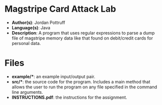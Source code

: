 # Magstripe Card Attack Lab
* **Author(s)**: Jordan Pottruff
* **Language(s)**: Java
* **Description**: A program that uses regular expressions to parse a dump file of magstripe memory data like that found on debit/credit cards for personal data. 
# Files
* **example/\***: an example input/output pair.
* **src/\***: the source code for the program. Includes a main method that allows the user to run the program on any file specified in the command line arguments.
* **INSTRUCTIONS.pdf**: the instructions for the assignment.
